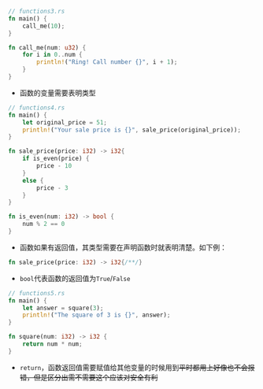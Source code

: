 ``` rust
// functions3.rs
fn main() {
    call_me(10);
}

fn call_me(num: u32) {
    for i in 0..num {
        println!("Ring! Call number {}", i + 1);
    }
}
```

* 函数的变量需要表明类型

``` rust
// functions4.rs
fn main() {
    let original_price = 51;
    println!("Your sale price is {}", sale_price(original_price));
}

fn sale_price(price: i32) -> i32{
    if is_even(price) {
        price - 10
    } 
    else {
        price - 3
    }
}

fn is_even(num: i32) -> bool {
    num % 2 == 0
}
```

* 函数如果有返回值，其类型需要在声明函数时就表明清楚。如下例：

``` rust
fn sale_price(price: i32) -> i32{/**/}
```

* `bool`代表函数的返回值为`True`/`False`

``` rust
// functions5.rs
fn main() {
    let answer = square(3);
    println!("The square of 3 is {}", answer);
}

fn square(num: i32) -> i32 {
    return num * num;
}
```

* `return`，函数返回值需要赋值给其他变量的时候用到~~平时都用上好像也不会报错，但是区分出需不需要这个应该对安全有利~~